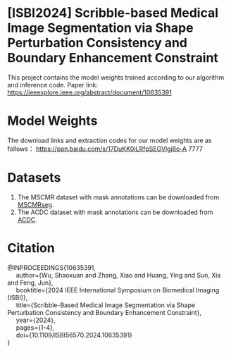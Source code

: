 # [ISBI2024] Scribble-based Medical Image Segmentation via Shape Perturbation Consistency and Boundary Enhancement Constraint
This project contains the model weights trained according to our algorithm and inference code.
Paper link: https://ieeexplore.ieee.org/abstract/document/10635391

# Model Weights
The download links and extraction codes for our model weights are as follows：
https://pan.baidu.com/s/17DuKK0iLRfpSEGVlgj8o-A 
7777

# Datasets
1. The MSCMR dataset with mask annotations can be downloaded from [MSCMRseg](https://zmiclab.github.io/zxh/0/mscmrseg19/data.html).
2. The ACDC dataset with mask annotations can be downloaded from [ACDC](https://www.creatis.insa-lyon.fr/Challenge/acdc/).

# Citation
@INPROCEEDINGS{10635391,<br>
 $~~~~$ author={Wu, Shaoxuan and Zhang, Xiao and Huang, Ying and Sun, Xia and Feng, Jun},<br>
 $~~~~$ booktitle={2024 IEEE International Symposium on Biomedical Imaging (ISBI)}, <br>
 $~~~~$ title={Scribble-Based Medical Image Segmentation via Shape Perturbation Consistency and Boundary Enhancement Constraint}, <br>
 $~~~~$ year={2024},<br>
 $~~~~$ pages={1-4},<br>
 $~~~~$ doi={10.1109/ISBI56570.2024.10635391}<br>
}
